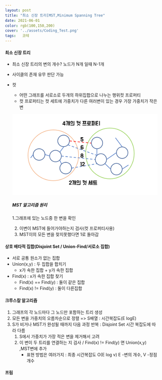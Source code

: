 ```yaml
---
layout: post
title: "최소 신장 트리[MST,Minimum Spanning Tree"
date: 2021-06-01 
color: rgb(100,150,200)
cover: '../assets/Coding_Test.png'
tags:	코테
---
```


####  최소 신장 트리

- 최소 신장 트리의 변의 개수?  노드가 N개 일때 N-1개

- 사이클의 존재 유무 판단 가능

- 컷

  - 어떤 그래프를 서로소로 두개의 하위집합으로 나누는 행위컷 프로퍼티
  - 컷 프로퍼티는 컷 세트에 가중치가 다른 여러변이 있는 경우 가장 가중치가 작은 변

  ![cutPropert](https://github.com/DDusy/DDusy.github.io/blob/main/assets/Mst.png?raw=true)

  ##### MST 알고리즘 원리

     1.그래프에 있는 노드중 한 변을 확인

  2. 이변이 MST에 들어가야하는지 검사(컷 프로퍼티사용)
  3. MST이의 모든 변을 찾지못했다면 1로 돌아감

#### 상호 배타적 집합(Disjoint Set / Union-Find/서로소 집합)

- 서로 공통 원소가 없는 집합
- Union(x,y) : 두 집합을 합치기
  - x가 속한 집합 + y가 속한 집합
- Find(x) : x가 속한 집합 찾기
  - Find(x) == Find(y) : 둘이 같은 집합
  - Find(x) != Find(y) : 둘이 다른집합

#### 크루스칼 알고리즘

1. 그래프의 각 노드마다 그 노드만 포함하는 트리 생성
2. 모든 변을 가중치의 오름차순으로 정렬 => S배열  : 시간복잡도(E logE)
3. S가 비거나 MST가 완성될 때까지 다음 과정 반복  : Disjoint Set 시간 복잡도에 따라 다름
   1. S에서 가중치가 가장 적은 변을 제거해서 고려
   2. 이 변이 두 트리를 연결하는 지 검사 /  Find(x) != Find(y)  면 Union(x,y) ,MST변에 추가
      - 표현 방법은 여러가지 : 최종 시간복잡도 O(E log v)    E -변의 개수, V -정점개수

#### 프림

